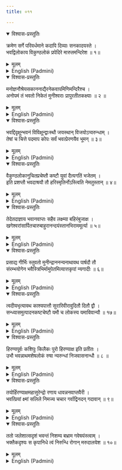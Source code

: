 ```yaml
---
title: ०११

---
```

<div class="audioEmbed"  caption="सीतालक्ष्मी-वाचनम्" src="https://archive.org/download/nArAyaNIyam-shlokawise-audio/011/011_01.mp3"></div>
<details open><summary>विश्वास-प्रस्तुतिः</summary>

क्रमेण सर्गे परिवर्धमाने कदापि दिव्याः सनकादयस्ते ।  
भवद्विलोकाय विकुण्ठलोकं प्रपेदिरे मारुतमन्दिरेश ॥ १॥
</details>
<details><summary>मूलम्</summary>

क्रमेण सर्गे परिवर्धमाने कदापि दिव्याः सनकादयस्ते ।  
भवद्विलोकाय विकुण्ठलोकं प्रपेदिरे मारुतमन्दिरेश ॥ १॥
</details>





<details ><summary>English (Padmini)</summary>

Oh Lord Guruvayurappa !  While creation was going on as ordained, the four divine sages, Sanaka  etc, came to Vaikunta to see Thee.

</details>

<div class="audioEmbed"  caption="सीतालक्ष्मी-वाचनम्" src="https://archive.org/download/nArAyaNIyam-shlokawise-audio/011/011_02.mp3"></div>
<details open><summary>विश्वास-प्रस्तुतिः</summary>

मनोज्ञनौश्रेयसकाननाद्यैरनेकवापमिणिमन्दिरैश्च ।  
अनोपमं तं भवतो निकेतं मुनीश्वराः प्रापुरतीतकक्ष्याः ॥ २ ॥
</details>
<details><summary>मूलम्</summary>

मनोज्ञनौश्रेयसकाननाद्यैरनेकवापमिणिमन्दिरैश्च ।  
अनोपमं तं भवतो निकेतं मुनीश्वराः प्रापुरतीतकक्ष्याः ॥ २ ॥
</details>





<details ><summary>English (Padmini)</summary>

After traversing the six fortresses, the divine sages came to the gateway of Thy incomparable abode, containing the enchanting garden of Naisreyasa, various tanks and stately castles studded with gems.

</details>

<div class="audioEmbed"  caption="सीतालक्ष्मी-वाचनम्" src="https://archive.org/download/nArAyaNIyam-shlokawise-audio/011/011_03.mp3"></div>
<details open><summary>विश्वास-प्रस्तुतिः</summary>

भवद्दिदृक्षून्भवनं विविक्षून्द्वाःस्थौ जयस्थान् विजयोऽप्यरुन्धाम् ।  
तेषां च चित्ते पदमाप कोपः सर्वं भवत्प्रेरणयैव भूमन् ॥ ३॥
</details>
<details><summary>मूलम्</summary>

भवद्दिदृक्षून्भवनं विविक्षून्द्वाःस्थौ जयस्थान् विजयोऽप्यरुन्धाम् ।  
तेषां च चित्ते पदमाप कोपः सर्वं भवत्प्रेरणयैव भूमन् ॥ ३॥
</details>





<details ><summary>English (Padmini)</summary>

Here the guards Jaya and Vijaya prevented them from entering Thy abode. Instantly, the sages, who were very keen to see Thee, were enraged and all this Oh Lord, happened in accordance with Thy wishes.

</details>

<div class="audioEmbed"  caption="सीतालक्ष्मी-वाचनम्" src="https://archive.org/download/nArAyaNIyam-shlokawise-audio/011/011_04.mp3"></div>
<details open><summary>विश्वास-प्रस्तुतिः</summary>

वैकुण्ठलोकानुचितप्रचेष्तौ कष्टौ युवां दैत्यगतिं भजेतम् ।  
इति प्रशप्तौ भवदाश्रयौ तौ हरिस्मृतिर्नोऽस्त्विति नेमतुस्तान् ॥ ४॥
</details>
<details><summary>मूलम्</summary>

वैकुण्ठलोकानुचितप्रचेष्तौ कष्टौ युवां दैत्यगतिं भजेतम् ।  
इति प्रशप्तौ भवदाश्रयौ तौ हरिस्मृतिर्नोऽस्त्विति नेमतुस्तान् ॥ ४॥
</details>





<details ><summary>English (Padmini)</summary>

The sages, outraged by this despicable behaviour of the doorkeepers, marring the glory of Vaikunta, cursed them to become demons or asuras. Having thus incurred the wrath and curse of the sages, these two servants of Thine repented their action and begged the sages to grant them the remembrance of Lord Hari  even in their lowly asura status.

</details>

<div class="audioEmbed"  caption="सीतालक्ष्मी-वाचनम्" src="https://archive.org/download/nArAyaNIyam-shlokawise-audio/011/011_05.mp3"></div>
<details open><summary>विश्वास-प्रस्तुतिः</summary>

तेदेतदाज्ञाय भवानवाप्तः सहैव लक्ष्म्या बहिरंबुजाक्ष ।  
खगेश्वरांसार्पितचारुबाहुरानन्दयंस्तानभिराममूर्त्या ॥ ५॥
</details>
<details><summary>मूलम्</summary>

तेदेतदाज्ञाय भवानवाप्तः सहैव लक्ष्म्या बहिरंबुजाक्ष ।  
खगेश्वरांसार्पितचारुबाहुरानन्दयंस्तानभिराममूर्त्या ॥ ५॥
</details>





<details ><summary>English (Padmini)</summary>

Aware of all these happenings, Thou, Oh Lotus-eyed Lord, emerged with Goddess Lakshmi, with Thy lovely arms resting on Garuda's (King of Birds) shoulders, delighting the sages with Thy extremely beautiful appearance.

</details>

<div class="audioEmbed"  caption="सीतालक्ष्मी-वाचनम्" src="https://archive.org/download/nArAyaNIyam-shlokawise-audio/011/011_06.mp3"></div>
<details open><summary>विश्वास-प्रस्तुतिः</summary>

प्रसाद्य गीर्भिः स्तुवतो मुनीन्द्राननन्यनाथावथ पार्षदौ तौ  
संरम्भयोगेन भवैस्त्रिभिर्मामुपेतमित्यात्तकृपां न्यगादीः ॥ ६॥
</details>
<details><summary>मूलम्</summary>

प्रसाद्य गीर्भिः स्तुवतो मुनीन्द्राननन्यनाथावथ पार्षदौ तौ  
संरम्भयोगेन भवैस्त्रिभिर्मामुपेतमित्यात्तकृपां न्यगादीः ॥ ६॥
</details>





<details ><summary>English (Padmini)</summary>

The divine sages sang Thy praises and Thou delighted them with Thy charming speech. Then with pity for Thy forlorn, helpless attendants, Thou promised them that they could attain Thee in three births by nurturing extreme hatred and enmity towards Thee.

</details>

<div class="audioEmbed"  caption="सीतालक्ष्मी-वाचनम्" src="https://archive.org/download/nArAyaNIyam-shlokawise-audio/011/011_07.mp3"></div>
<details open><summary>विश्वास-प्रस्तुतिः</summary>

त्वदीयभृत्यावथ काश्यपात्तौ सुरारिवीरावुदितौ दितौ द्वौ ।  
सन्ध्यासमुत्पादनकष्टचेष्टौ यमौ च लोकस्य यमाविवान्यौ ॥ १७॥
</details>
<details><summary>मूलम्</summary>

त्वदीयभृत्यावथ काश्यपात्तौ सुरारिवीरावुदितौ दितौ द्वौ ।  
सन्ध्यासमुत्पादनकष्टचेष्टौ यमौ च लोकस्य यमाविवान्यौ ॥ १७॥
</details>





<details ><summary>English (Padmini)</summary>

Then these two dependents of Thine were born of Sage Kasyapa in Diti as twin demon warriors. As they were conceived at dusk they were extremely evil-natured and roamed the world like two Yamas or gods of destruction.

</details>

<div class="audioEmbed"  caption="सीतालक्ष्मी-वाचनम्" src="https://archive.org/download/nArAyaNIyam-shlokawise-audio/011/011_08.mp3"></div>
<details open><summary>विश्वास-प्रस्तुतिः</summary>

हिरण्यपूर्वः कशिपुः किलैकः पुरो हिरण्याक्ष इति प्रतीतः ।  
उभौ भवन्नाथमशेषलोकं रुषा न्यरुन्धां निजवासनान्धौ ॥ ८ ॥
</details>
<details><summary>मूलम्</summary>

हिरण्यपूर्वः कशिपुः किलैकः पुरो हिरण्याक्ष इति प्रतीतः ।  
उभौ भवन्नाथमशेषलोकं रुषा न्यरुन्धां निजवासनान्धौ ॥ ८ ॥
</details>





<details ><summary>English (Padmini)</summary>

They were known as Hiranyakasipu and Hiranyaksha. Owing to their cruel, demonic nature these two began to terrorise this entire world of Thine.

</details>

<div class="audioEmbed"  caption="सीतालक्ष्मी-वाचनम्" src="https://archive.org/download/nArAyaNIyam-shlokawise-audio/011/011_09.mp3"></div>
<details open><summary>विश्वास-प्रस्तुतिः</summary>

तयोर्हिरण्याक्षमहासुरेन्द्रो रणाय धावन्ननवाप्तवैरी ।  
भवत्प्रियां क्ष्मां सलिले निमज्य चचार गर्वाद्विनदन् गदावान् ॥ ९॥
</details>
<details><summary>मूलम्</summary>

तयोर्हिरण्याक्षमहासुरेन्द्रो रणाय धावन्ननवाप्तवैरी ।  
भवत्प्रियां क्ष्मां सलिले निमज्य चचार गर्वाद्विनदन् गदावान् ॥ ९॥
</details>





<details ><summary>English (Padmini)</summary>

Among them Hiranyaksha, the king of the demons, searched frantically for an enemy equal to him in valour to fight against, but could not find one such. So he abducted Thy beloved, Goddess Earth and drowned her in water. He then wandered around, crowing with pride, and flaunting his mace.

</details>

<div class="audioEmbed"  caption="सीतालक्ष्मी-वाचनम्" src="https://archive.org/download/nArAyaNIyam-shlokawise-audio/011/011_10.mp3"></div>
<details open><summary>विश्वास-प्रस्तुतिः</summary>

ततो जलेशात्सदृशं भवन्तं निशम्य बभ्राम गवेषयंस्त्वाम् ।  
भक्तैकदृश्यः स कृपानिधे त्वं निरुन्धि रोगान् मरुदालयेश ॥ १०॥
</details>
<details><summary>मूलम्</summary>

ततो जलेशात्सदृशं भवन्तं निशम्य बभ्राम गवेषयंस्त्वाम् ।  
भक्तैकदृश्यः स कृपानिधे त्वं निरुन्धि रोगान् मरुदालयेश ॥ १०॥
</details>

<details ><summary>English (Padmini)</summary>

Coming to know from Varuna, the Lord of waters that Thou wert equal to him in valour he went about looking for Thee. Oh Lord Guruvayurappa ! Treasurehouse of Mercy ! May Thou who art visible only to true devotees, remove my afflictions.

</details>

